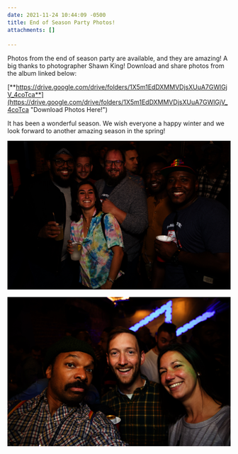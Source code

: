 ```yaml
---
date: 2021-11-24 10:44:09 -0500
title: End of Season Party Photos!
attachments: []

---
```

Photos from the end of season party are available, and they are amazing! A big thanks to photographer Shawn King!  Download and share photos from the album linked below:

[**https://drive.google.com/drive/folders/1X5m1EdDXMMVDjsXUuA7GWlGjV_4coTca**](https://drive.google.com/drive/folders/1X5m1EdDXMMVDjsXUuA7GWlGjV_4coTca "Download Photos Here!")

It has been a wonderful season. We wish everyone a happy winter and we look forward to another amazing season in the spring!

![](/img/s21_season_end-2.jpeg)

![](/img/s21_season_end-4.jpeg)